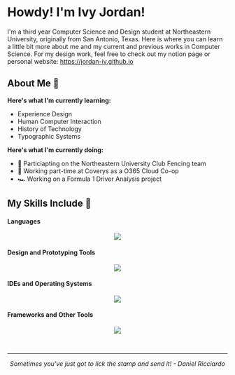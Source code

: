 # Howdy! I'm Ivy Jordan! 
I'm a third year Computer Science and Design student at Northeastern University, originally from San Antonio, Texas. Here is where you can learn a little bit more about me and my current and previous works in Computer Science. For my design work, feel free to check out my notion page or personal website: https://jordan-iv.github.io

## About Me 🌿

**Here's what I'm currently learning:** 
- Experience Design
- Human Computer Interaction
- History of Technology
- Typographic Systems

**Here's what I'm currently doing:**
- 🤺 Particiapting on the Northeastern University Club Fencing team
- 🏢 Working part-time at Coverys as a O365 Cloud Co-op
- 🏎️ Working on a Formula 1 Driver Analysis project
	
## My Skills Include 🌴
<h4> Languages </h4>
<p align="center">
  <a href="https://skillicons.dev">
    <img src="https://skillicons.dev/icons?i=java,html,css,processing,py,md,r,mysql" />
  </a>
</p>
</span>

<h4> Design and Prototyping Tools </h4>
<p align="center">
  <a href="https://skillicons.dev">
    <img src="https://skillicons.dev/icons?i=figma,ai,ps" />
  </a>
</p>
<span>

</span>

<h4> IDEs and Operating Systems </h4>
<p align="center">
  <a href="https://skillicons.dev">
    <img src="https://skillicons.dev/icons?i=idea,eclipse,vscode,ubuntu,windows" />
  </a>
</p>
</span>

<h4> Frameworks and Other Tools </h4>
<p align="center">
  <a href="https://skillicons.dev">
    <img src="https://skillicons.dev/icons?i=azure,github,docker,notion,latex" />
  </a>
</p>
</span>
<br>	
<hr>
<p align="center">
   <i> Sometimes you've just got to lick the stamp and send it! - Daniel Ricciardo </i>
   <br>
<br>	

